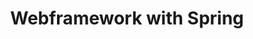 ---
layout: list
title: Webframework with Spring
slug: spring

description: >
  Spring의 관하여..
sitemap: false
---